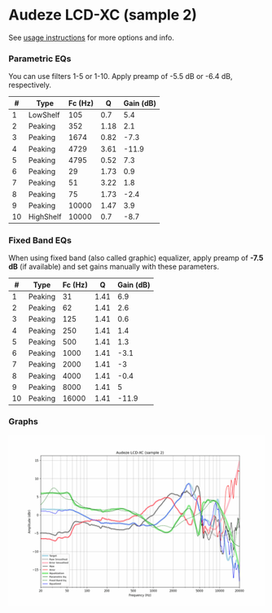 # Audeze LCD-XC (sample 2)
See [usage instructions](https://github.com/jaakkopasanen/AutoEq#usage) for more options and info.

### Parametric EQs
You can use filters 1-5 or 1-10. Apply preamp of -5.5 dB or -6.4 dB, respectively.

|   # | Type      |   Fc (Hz) |    Q |   Gain (dB) |
|-----|-----------|-----------|------|-------------|
|   1 | LowShelf  |       105 | 0.7  |         5.4 |
|   2 | Peaking   |       352 | 1.18 |         2.1 |
|   3 | Peaking   |      1674 | 0.82 |        -7.3 |
|   4 | Peaking   |      4729 | 3.61 |       -11.9 |
|   5 | Peaking   |      4795 | 0.52 |         7.3 |
|   6 | Peaking   |        29 | 1.73 |         0.9 |
|   7 | Peaking   |        51 | 3.22 |         1.8 |
|   8 | Peaking   |        75 | 1.73 |        -2.4 |
|   9 | Peaking   |     10000 | 1.47 |         3.9 |
|  10 | HighShelf |     10000 | 0.7  |        -8.7 |

### Fixed Band EQs
When using fixed band (also called graphic) equalizer, apply preamp of **-7.5 dB** (if available) and set gains manually with these parameters.

|   # | Type    |   Fc (Hz) |    Q |   Gain (dB) |
|-----|---------|-----------|------|-------------|
|   1 | Peaking |        31 | 1.41 |         6.9 |
|   2 | Peaking |        62 | 1.41 |         2.6 |
|   3 | Peaking |       125 | 1.41 |         0.6 |
|   4 | Peaking |       250 | 1.41 |         1.4 |
|   5 | Peaking |       500 | 1.41 |         1.3 |
|   6 | Peaking |      1000 | 1.41 |        -3.1 |
|   7 | Peaking |      2000 | 1.41 |        -3   |
|   8 | Peaking |      4000 | 1.41 |        -0.4 |
|   9 | Peaking |      8000 | 1.41 |         5   |
|  10 | Peaking |     16000 | 1.41 |       -11.9 |

### Graphs
![](./Audeze%20LCD-XC%20(sample%202).png)
